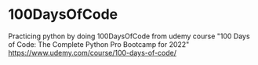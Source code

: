 # 100DaysOfCode
Practicing python by doing 100DaysOfCode from udemy course "100 Days of Code: The Complete Python Pro Bootcamp for 2022"
https://www.udemy.com/course/100-days-of-code/
